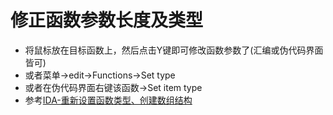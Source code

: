 # 修正函数参数长度及类型
- 将鼠标放在目标函数上，然后点击Y键即可修改函数参数了(汇编或伪代码界面皆可)
- 或者菜单->edit->Functions->Set type
- 或者在伪代码界面右键该函数->Set item type
- 参考[IDA-重新设置函数类型、创建数组结构](https://blog.csdn.net/hgy413/article/details/7669369)
